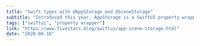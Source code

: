 ```yaml
---
title: "Swift types with @AppStorage and @SceneStorage"
subtitle: "Introduced this year, AppStorage is a SwiftUI property wrapper that reflects a value from UserDefaults which allows for easy storage and observation of app data. Similarly, SceneStorage is a property wrapper that reads and writes to persisted, per-scene storage. They are both super useful, but as they are backed by plists, they are limited in the types of data they support. In this post, Federico Zanetello shows us how we can extend the Published SwiftUI property wrapper to provide similar storage functionality for Codable types."
tags: ["swiftui", "property wrapper"]
link: "https://www.fivestars.blog/swiftui/app-scene-storage.html"
date: "2020-08-16"
---
```

